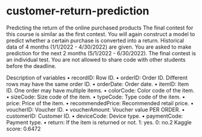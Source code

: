 # customer-return-prediction
Predicting the return of the online purchased products
The final contest for this course is similar as the first contest. You will again construct a model to predict whether a certain purchase is converted into a return. Historical data of 4 months (1/1/2022 - 4/30/2022) are given. You are asked to make prediction for the next 2 months (5/1/2022 - 6/30/2022).
The final contest is an individual test. You are not allowed to share code with other students before the deadline.

Description of variables
• recordID: Row ID.
• orderID: Order ID. Different rows may have the same order ID. • orderDate: Order date.
• itemID: Item ID. One order may have multiple items.
• colorCode: Color code of the item.
• sizeCode: Size code of the item.
• typeCode: Type code of the item.
• price: Price of the item.
• recommendedPrice: Recommended retail price.
• voucherID: Voucher ID.
• voucherAmount: Voucher value PER ORDER.
• customerID: Customer ID.
• deviceCode: Device type.
• paymentCode: Payment type.
• return: If the item is returned or not. 1: yes. 0: no.2
Kaggle score: 0.6472
